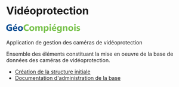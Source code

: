 # Vidéoprotection

![picto](https://github.com/sigagglocompiegne/orga_gest_igeo/blob/master/doc/img/geocompiegnois_2020_reduit_v2.png)

Application de gestion des caméras de vidéoprotection


Ensemble des éléments constituant la mise en oeuvre de la base de données des caméras de vidéoprotection.


- [Création  de la structure initiale](bdd/script_videoprotection.sql)
- [Documentation d'administration de la base](bdd/doc_admin_bd_vs.md)

